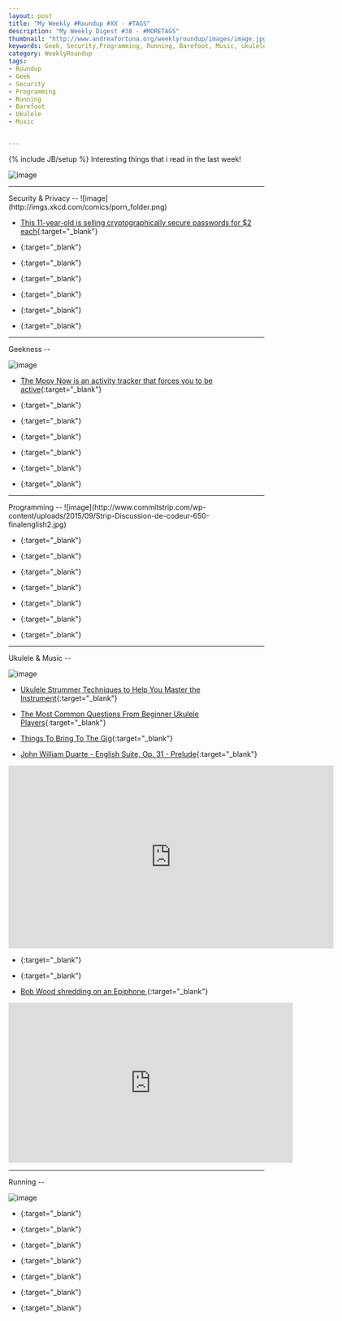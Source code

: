 ```yaml
---
layout: post
title: "My Weekly #Roundup #XX - #TAGS"
description: "My Weekly Digest #38 - #MORETAGS"
thumbnail: "http://www.andreafortuna.org/weeklyroundup/images/image.jpg"
keywords: Geek, Security,Programming, Running, Barefoot, Music, ukulele, transcription
category: WeeklyRoundup
tags: 
- Roundup
- Geek
- Security
- Programming
- Running
- Barefoot
- Ukulele
- Music


---
```

{% include JB/setup %}
Interesting things that i read in the last week!

![image](/weeklyroundup/images/image.jpg)
<!-- more -->
<hr/>
Security & Privacy
--
![image](http://imgs.xkcd.com/comics/porn_folder.png)

- [This 11-year-old is selling cryptographically secure passwords for $2 each](http://arstechnica.com/business/2015/10/this-11-year-old-is-selling-cryptographically-secure-passwords-for-2-each/){:target="_blank"}

- [](){:target="_blank"}

- [](){:target="_blank"}

- [](){:target="_blank"}

- [](){:target="_blank"}

- [](){:target="_blank"}

- [](){:target="_blank"}


<hr/>
Geekness
--

![image](http://www.commitstrip.com/wp-content/uploads/2015/08/Strip-Damnation-des-ordis-650-finalenglish3.jpg)

- [The Moov Now is an activity tracker that forces you to be active](http://arstechnica.com/gadgets/2015/10/review-the-moov-now-is-an-activity-tracker-that-forces-you-to-be-active/){:target="_blank"}

- [](){:target="_blank"}

- [](){:target="_blank"}

- [](){:target="_blank"}

- [](){:target="_blank"}

- [](){:target="_blank"}

- [](){:target="_blank"}


<hr/>
Programming
--
![image](http://www.commitstrip.com/wp-content/uploads/2015/09/Strip-Discussion-de-codeur-650-finalenglish2.jpg)

- [](){:target="_blank"}

- [](){:target="_blank"}

- [](){:target="_blank"}

- [](){:target="_blank"}

- [](){:target="_blank"}

- [](){:target="_blank"}

- [](){:target="_blank"}


<hr/>
Ukulele & Music
--

![image](http://rlv.zcache.co.nz/ukulele_player_sticker-r168886474a7f4e76b354d4391e20eb78_v9wf3_8byvr_324.jpg)

- [Ukulele Strummer Techniques to Help You Master the Instrument](http://www.easyukulele.com/ukulele-strummer.html){:target="_blank"}

- [The Most Common Questions From Beginner Ukulele Players](http://www.gotaukulele.com/2015/10/the-most-common-questions-from-beginner.html){:target="_blank"}

- [Things To Bring To The Gig](http://liveukulele.com/gear/things-to-bring-to-the-gig/){:target="_blank"}

- [John William Duarte - English Suite, Op. 31 - Prelude](http://www.andreafortuna.org/ukulele/2015/10/26/english-suite/){:target="_blank"}

<iframe width="640" height="360" src="https://www.youtube.com/embed/Stz5eI0gT0Q" frameborder="0" allowfullscreen></iframe>

- [](){:target="_blank"}

- [](){:target="_blank"}

- [Bob Wood shredding on an Epiphone ](https://www.youtube.com/watch?v=mDX7JukjTIg){:target="_blank"}

<iframe width="560" height="315" src="https://www.youtube.com/embed/mDX7JukjTIg" frameborder="0" allowfullscreen></iframe>

<hr/>
Running
--

![image](http://runninghumor.com/wp-content/blogs.dir/3/files/2013/07/hows-diet-going.jpg)

- [](){:target="_blank"}

- [](){:target="_blank"}

- [](){:target="_blank"}

- [](){:target="_blank"}

- [](){:target="_blank"}

- [](){:target="_blank"}

- [](){:target="_blank"}




